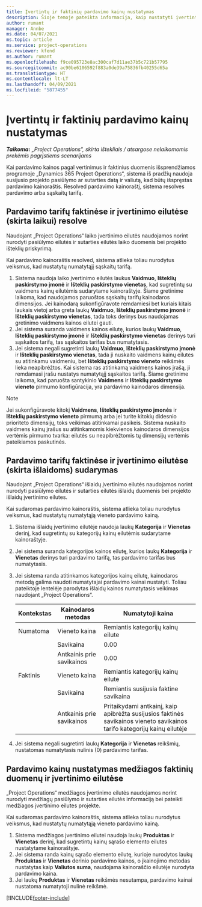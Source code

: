 ```yaml
---
title: Įvertintų ir faktinių pardavimo kainų nustatymas
description: Šioje temoje pateikta informacija, kaip nustatyti įvertintus ir faktinius pardavimo tarifus.
author: rumant
manager: Annbe
ms.date: 04/07/2021
ms.topic: article
ms.service: project-operations
ms.reviewer: kfend
ms.author: rumant
ms.openlocfilehash: f9ce095723e8ac300caf7d11ae37b5c721b57795
ms.sourcegitcommit: ac90be6106592f883a0de39a75836fb40255d65a
ms.translationtype: HT
ms.contentlocale: lt-LT
ms.lasthandoff: 04/09/2021
ms.locfileid: "5877455"
---
```

# <a name="resolve-sales-prices-for-estimates-and-actuals"></a>Įvertintų ir faktinių pardavimo kainų nustatymas

_**Taikoma:** „Project Operations“, skirta ištekliais / atsargose nelaikomomis prekėmis pagrįstiems scenarijams_

Kai pardavimo kainos pagal vertinimus ir faktinius duomenis išsprendžiamos programoje „Dynamics 365 Project Operations“, sistema iš pradžių naudoja susijusio projekto pasiūlymo ar sutarties datą ir valiutą, kad būtų išspręstas pardavimo kainoraštis. Resolved pardavimo kainoraštį, sistema resolves pardavimo arba sąskaitų tarifą.

## <a name="resolve-sales-rates-on-actual-and-estimate-lines-for-time"></a>Pardavimo tarifų faktinėse ir įvertinimo eilutėse (skirta laikui) resolve

Naudojant „Project Operations“ laiko įvertinimo eilutės naudojamos norint nurodyti pasiūlymo eilutės ir sutarties eilutės laiko duomenis bei projekto išteklių priskyrimą.

Kai pardavimo kainoraštis resolved, sistema atlieka toliau nurodytus veiksmus, kad nustatytų numatytąjį sąskaitų tarifą.

1. Sistema naudoja laiko įvertinimo eilutės laukus **Vaidmuo**, **Išteklių paskirstymo įmonė** ir **Išteklių paskirstymo vienetas**, kad sugretintų su vaidmens kainų eilutėmis sudarytame kainoraštyje. Šiame gretinime laikoma, kad naudojamos paruoštos sąskaitų tarifų kainodaros dimensijos. Jei kainodarą sukonfigūravote remdamiesi bet kuriais kitais laukais vietoj arba greta laukų **Vaidmuo**, **Išteklių paskirstymo įmonė** ir **Išteklių paskirstymo vienetas**, tada toks derinys bus naudojamas gretinimo vaidmens kainos eilutei gauti.
2. Jei sistema suranda vaidmens kainos eilutę, kurios laukų **Vaidmuo**, **Išteklių paskirstymo įmonė** ir **Išteklių paskirstymo vienetas** derinys turi sąskaitos tarifą, tas sąskaitos tarifas bus numatytasis.
3. Jei sistema negali sugretinti laukų **Vaidmuo**, **Išteklių paskirstymo įmonė** ir **Išteklių paskirstymo vienetas**, tada ji nuskaito vaidmens kainų eilutes su atitinkamu vaidmeniu, bet **Išteklių paskirstymo vieneto** reikšmės lieka neapibrėžtos. Kai sistema ras atitinkamą vaidmens kainos įrašą, ji remdamasi įrašu nustatys numatytąjį sąskaitos tarifą. Šiame gretinime laikoma, kad paruošta santykinio **Vaidmens** ir **Išteklių paskirstymo vieneto** pirmumo konfigūracija, yra pardavimo kainodaros dimensija.

> [!NOTE]
> Jei sukonfigūravote kitokį **Vaidmens**, **Išteklių paskirstymo įmonės** ir **Išteklių paskirstymo vieneto** pirmumą arba jei turite kitokių didesnio prioriteto dimensijų, toks veikimas atitinkamai pasikeis. Sistema nuskaito vaidmens kainų įrašus su atitinkamomis kiekvienos kainodaros dimensijos vertėmis pirmumo tvarka: eilutės su neapibrėžtomis tų dimensijų vertėmis pateikiamos paskutinės.

## <a name="resolve-sales-rates-on-actual-and-estimate-lines-for-expense"></a>Pardavimo tarifų faktinėse ir įvertinimo eilutėse (skirta išlaidoms) sudarymas

Naudojant „Project Operations“ išlaidų įvertinimo eilutės naudojamos norint nurodyti pasiūlymo eilutės ir sutarties eilutės išlaidų duomenis bei projekto išlaidų įvertinimo eilutes.

Kai sudaromas pardavimo kainoraštis, sistema atlieka toliau nurodytus veiksmus, kad nustatytų numatytąją vieneto pardavimo kainą.

1. Sistema išlaidų įvertinimo eilutėje naudoja laukų **Kategorija** ir **Vienetas** derinį, kad sugretintų su kategorijų kainų eilutėmis sudarytame kainoraštyje.
2. Jei sistema suranda kategorijos kainos eilutę, kurios laukų **Kategorija** ir **Vienetas** derinys turi pardavimo tarifą, tas pardavimo tarifas bus numatytasis.
3. Jei sistema randa atitinkamos kategorijos kainų eilutę, kainodaros metodą galima naudoti numatytajai pardavimo kainai nustatyti. Toliau pateiktoje lentelėje parodytas išlaidų kainos numatytasis veikimas naudojant „Project Operations“.

    | Kontekstas | Kainodaros metodas | Numatytoji kaina |
    | --- | --- | --- |
    | Numatoma | Vieneto kaina | Remiantis kategorijų kainų eilute |
    | &nbsp; | Savikaina | 0.00 |
    | &nbsp; | Antkainis prie savikainos | 0.00 |
    | Faktinis | Vieneto kaina | Remiantis kategorijų kainų eilute |
    | &nbsp; | Savikaina | Remiantis susijusia faktine savikaina |
    | &nbsp; | Antkainis prie savikainos | Pritaikydami antkainį, kaip apibrėžta susijusios faktinės savikainos vieneto savikainos tarifo kategorijų kainų eilutėje |

4. Jei sistema negali sugretinti laukų **Kategorija** ir **Vienetas** reikšmių, nustatomas numatytasis nulinis (0) pardavimo tarifas.

## <a name="resolve-sales-rates-on-actual-and-estimate-lines-for-material"></a>Pardavimo kainų nustatymas medžiagos faktinių duomenų ir įvertinimo eilutėse

„Project Operations“ medžiagos įvertinimo eilutės naudojamos norint nurodyti medžiagų pasiūlymo ir sutarties eilutės informaciją bei pateikti medžiagos įvertinimo eilutes projekte.

Kai sudaromas pardavimo kainoraštis, sistema atlieka toliau nurodytus veiksmus, kad nustatytų numatytąją vieneto pardavimo kainą.

1. Sistema medžiagos įvertinimo eilutei naudoja laukų **Produktas** ir **Vienetas** derinį, kad sugretintų kainų sąrašo elemento eilutes nustatytame kainoraštyje.
2. Jei sistema randa kainų sąrašo elemento eilutę, kurioje nurodytos laukų **Produktas** ir **Vienetas** derinio pardavimo kainos, o įkainojimo metodas nustatytas kaip **Valiutos suma**, naudojama kainoraščio eilutėje nurodyta pardavimo kaina.
3. Jei laukų **Produktas** ir **Vienetas** reikšmės nesutampa, pardavimo kainai nustatoma numatytoji nulinė reikšmė.



[!INCLUDE[footer-include](../includes/footer-banner.md)]
